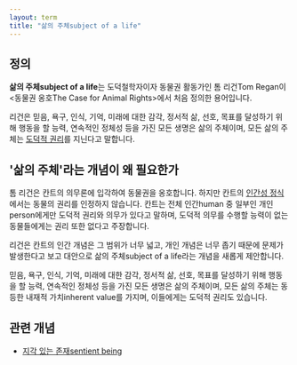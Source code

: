```yaml
---
layout: term
title: "삶의 주체subject of a life"
---
```

## 정의

**삶의 주체subject of a life**는 도덕철학자이자 동물권 활동가인 톰 리건Tom Regan이 \<동물권 옹호The Case for Animal Rights\>에서 처음 정의한 용어입니다.

리건은 믿음, 욕구, 인식, 기억, 미래에 대한 감각, 정서적 삶, 선호, 목표를 달성하기 위해 행동을 할 능력, 연속적인 정체성 등을 가진 모든 생명은 삶의 주체이며, 모든 삶의 주체는 [도덕적 권리](/terms/rights-view.html)를 지닌다고 말합니다.

## '삶의 주체'라는 개념이 왜 필요한가

톰 리건은 칸트의 의무론에 입각하여 동물권을 옹호합니다. 하지만 칸트의 [인간성 정식](/terms/humanity-formula.html)에서는 동물의 권리를 인정하지 않습니다. 칸트는 전체 인간human 중 일부인 개인person에게만 도덕적 권리와 의무가 있다고 말하며, 도덕적 의무를 수행할 능력이 없는 동물들에게는 권리 또한 없다고 주장합니다.

리건은 칸트의 인간 개념은 그 범위가 너무 넓고, 개인 개념은 너무 좁기 때문에 문제가 발생한다고 보고 대안으로 삶의 주체subject of a life라는 개념을 새롭게 제안합니다.

믿음, 욕구, 인식, 기억, 미래에 대한 감각, 정서적 삶, 선호, 목표를 달성하기 위해 행동을 할 능력, 연속적인 정체성 등을 가진 모든 생명은 삶의 주체이며, 모든 삶의 주체는 동등한 내재적 가치inherent value를 가지며, 이들에게는 도덕적 권리도 있습니다.

## 관련 개념

* [지각 있는 존재sentient being](/terms/sentient-being.html)
